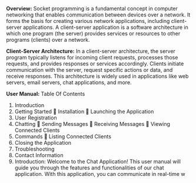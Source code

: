 **Overview:**
Socket programming is a fundamental concept in computer networking that enables communication between devices over a network. It forms the basis for creating various network applications, including client-server applications. A client-server application is a software architecture in which one program (the server) provides services or resources to other programs (clients) over a network.


**Client-Server Architecture:**
In a client-server architecture, the server program typically listens for incoming client requests, processes those requests, and provides responses or services accordingly. Clients initiate communication with the server, request specific actions or data, and receive responses. This architecture is widely used in applications like web servers, email servers, chat applications, and more.

**User Manual:**
Table Of Contents
1. Introduction
2. Getting Started
 Installation
 Launching the Application
3. User Registration
4. Chatting
 Sending Messages
 Receiving Messages
 Viewing Connected Clients
5. Commands
 Listing Connected Clients
6. Closing the Application
7. Troubleshooting
8. Contact Information
1. Introduction:
Welcome to the Chat Application! This user manual will guide you through the
features and functionalities of our chat application. With this application, you
can communicate in real-time w
